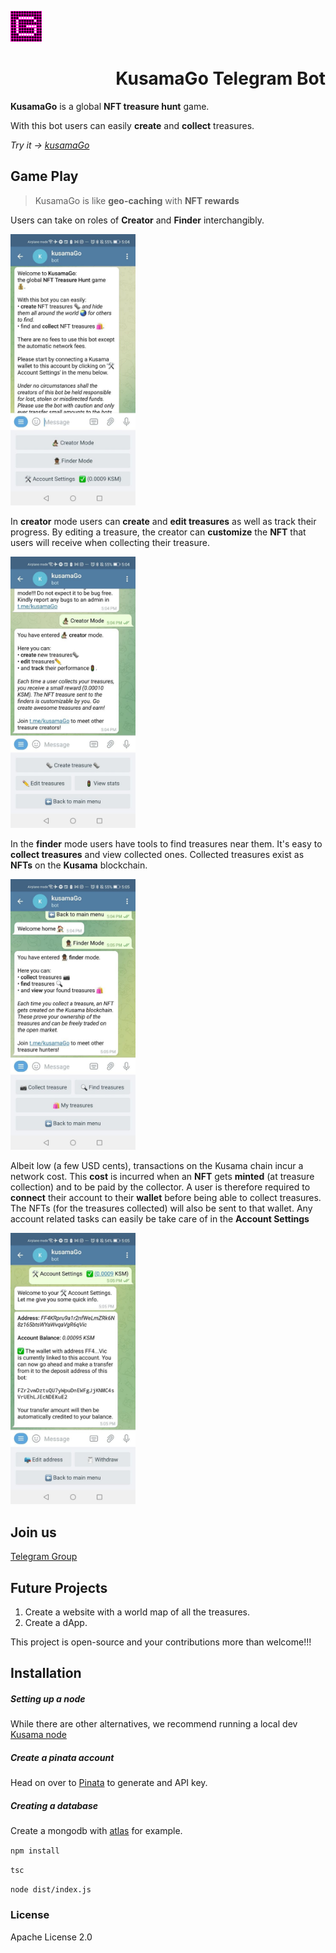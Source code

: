 <p float="left">
  <img src="./assets/logo.jpeg" width="50" />
  <h1 align="right">KusamaGo Telegram Bot</h1>
</p>

**KusamaGo** is a global **NFT treasure hunt** game. 

With this bot users can easily **create** and **collect** treasures.

*Try it -> [kusamaGo](https://t.me/kusamaGo_bot)*
## Game Play

>KusamaGo is like **geo-caching** with **NFT rewards**

Users can take on roles of **Creator** and **Finder** interchangibly.

<img src="./assets/mainMenu.jpg?raw=true" width="200" alt="Main Menu">

In **creator** mode users can **create** and **edit treasures** as well as track their progress. By editing a treasure, the creator can **customize** the **NFT** that users will receive when collecting their treasure.

<img src="./assets/creatorMenu.jpg?raw=true" width="200" alt="Creator Menu">

In the **finder** mode users have tools to find treasures near them. It's easy to **collect treasures** and view collected ones. Collected treasures exist as **NFTs** on the **Kusama** blockchain.

<img src="./assets/finderMenu.jpg?raw=true" width="200" alt="Finder Menu">

Albeit low (a few USD cents), transactions on the Kusama chain incur a network cost. This **cost** is incurred when an **NFT** gets **minted** (at treasure collection) and to be paid by the collector. A user is therefore required to **connect** their account to their **wallet** before being able to collect treasures. The NFTs (for the treasures collected) will also be sent to that wallet. Any account related tasks can easily be take care of in the **Account Settings**

<img src="./assets/accountSettings.jpg?raw=true" width="200" alt="Account Settings">

## Join us
[Telegram Group](https://t.me/kusamaGo)

## Future Projects
1. Create a website with a world map of all the treasures.
2. Create a dApp.

This project is open-source and your contributions more than welcome!!!

## Installation
##### Setting up a node
While there are other alternatives, we recommend running a local dev [Kusama node](https://guide.kusama.network/docs/maintain-sync/)

##### Create a pinata account
Head on over to [Pinata](https://www.pinata.cloud/) to generate and API key.

##### Creating a database
Create a mongodb with [atlas](https://www.mongodb.com/atlas/database) for example.

```npm install```

```tsc```

```node dist/index.js```

### License
Apache License 2.0
